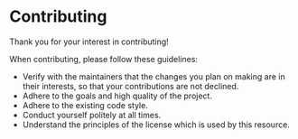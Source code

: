 # Contributing

Thank you for your interest in contributing!

When contributing, please follow these guidelines:

- Verify with the maintainers that the changes you plan on making are in their interests, so that
your contributions are not declined.
- Adhere to the goals and high quality of the project.
- Adhere to the existing code style.
- Conduct yourself politely at all times. 
- Understand the principles of the license which is used by this resource.
